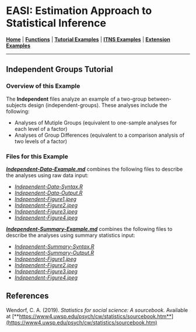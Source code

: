 # EASI: Estimation Approach to Statistical Inference

[**Home**](https://github.com/cwendorf/EASI/) | 
[**Functions**](https://github.com/cwendorf/EASI/tree/master/A-Functions) | 
[**Tutorial Examples**](https://github.com/cwendorf/EASI/tree/master/B-TutorialExamples) | 
[**ITNS Examples**](https://github.com/cwendorf/EASI/tree/master/C-ITNSExamples) | 
[**Extension Examples**](https://github.com/cwendorf/EASI/tree/master/D-ExtensionExamples)

---

## Independent Groups Tutorial

### Overview of this Example

The **Independent** files analyze an example of a two-group between-subjects design (independent-groups). These analyses include the following:

- Analyses of Mutiple Groups (equivalent to one-sample analyses for each level of a factor)
- Analyses of Group Differences (equivalent to a comparison analysis of two levels of a factor)

### Files for this Example

[**_Independent-Data-Example.md_**](./Independent-Data-Example.md) combines the following files to describe the analyses using raw data input:

- [_Independent-Data-Syntax.R_](./Independent-Data-Syntax.R)
- [_Independent-Data-Output.R_](./Independent-Data-Output.R)
- [_Independent-Figure1.jpeg_](./Independent-Figure1.jpeg)
- [_Independent-Figure2.jpeg_](./Independent-Figure2.jpeg)
- [_Independent-Figure3.jpeg_](./Independent-Figure3.jpeg) 
- [_Independent-Figure4.jpeg_](./Independent-Figure4.jpeg)

[**_Independent-Summary-Example.md_**](./Independent-Summary-Example.md) combines the following files to describe the analyses using summary statistics input:

- [_Independent-Summary-Syntax.R_](./Independent-Summary-Syntax.R)
- [_Independent-Summary-Output.R_](./Independent-Summary-Output.R)
- [_Independent-Figure1.jpeg_](./Independent-Figure1.jpeg)
- [_Independent-Figure2.jpeg_](./Independent-Figure2.jpeg)
- [_Independent-Figure3.jpeg_](./Independent-Figure3.jpeg)
- [_Independent-Figure4.jpeg_](./Independent-Figure4.jpeg) 

## References

Wendorf, C. A. (2019). _Statistics for social science: A sourcebook._ Available at [**https://www4.uwsp.edu/psych/cw/statistics/sourcebook.htm**](https://www4.uwsp.edu/psych/cw/statistics/sourcebook.htm)
